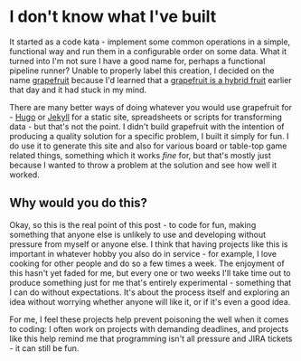 # I don't know what I've built

It started as a code kata - implement some common operations in a simple,
functional way and run them in a configurable order on some data. What it turned
into I'm not sure I have a good name for, perhaps a functional pipeline runner? 
Unable to properly label this creation, I decided on the name [grapefruit](https://github.com/leakypixel/grapefruit) because
I'd learned that a [grapefruit is a hybrid
fruit](https://en.m.wikipedia.org/wiki/Grapefruit#History) earlier that day and it had
stuck in my mind. 

There are many better ways of doing whatever you would use grapefruit for - [Hugo](https://gohugo.io/)
or [Jekyll](https://jekyllrb.com/) for a static site, spreadsheets or scripts for transforming data - but
that's not the point. I didn't build grapefruit with the intention of producing
a quality solution for a specific problem, I built it simply for fun. I do use
it to generate this site and also for various board or table-top game related
things, something which it works _fine_ for, but that's mostly just because I
wanted to throw a problem at the solution and see how well it worked.

## Why would you do this?
Okay, so this is the real point of this post - to code for fun, making something
that anyone else is unlikely to use and developing without pressure from myself
or anyone else. I think that having projects like this is important in whatever
hobby you also do in service - for example, I love cooking for other people and
do so a few times a week. The enjoyment of this hasn't yet faded for me, but
every one or two weeks I'll take time out to produce something just for me
that's entirely experimental - something that I can do without expectations.
It's about the process itself and exploring an idea without worrying whether
anyone will like it, or if it's even a good idea.

For me, I feel these projects help prevent poisoning the well when it comes to
coding: I often work on projects with demanding deadlines, and projects like
this help remind me that programming isn't all pressure and JIRA tickets - it
can still be fun.

